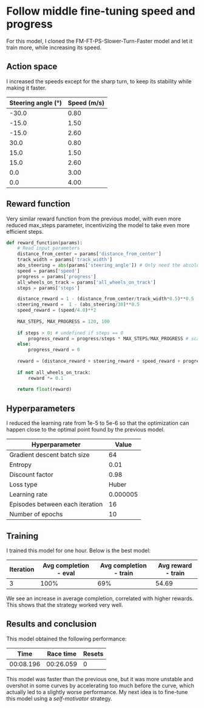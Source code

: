 # Follow middle fine-tuning speed and progress

For this model, I cloned the FM-FT-PS-Slower-Turn-Faster model and let it train more, while increasing its speed.

## Action space

I increased the speeds except for the sharp turn, to keep its stability while making it faster.

|Steering angle (°)|Speed (m/s)|
|---|---|
|-30.0|0.80|
|-15.0|1.50|
|-15.0|2.60|
|30.0|0.80|
|15.0|1.50|
|15.0|2.60|
|0.0|3.00|
|0.0|4.00|

## Reward function

Very similar reward function from the previous model, with even more reduced max_steps parameter, incentivizing the model to take even more efficient steps.

```python
def reward_function(params):
    # Read input parameters
    distance_from_center = params['distance_from_center']
    track_width = params['track_width']
    abs_steering = abs(params['steering_angle']) # Only need the absolute steering angle
    speed = params['speed']
    progress = params['progress']
    all_wheels_on_track = params['all_wheels_on_track']
    steps = params['steps']

    distance_reward = 1 - (distance_from_center/track_width*0.5)**0.5  
    steering_reward =  1 - (abs_steering/30)**0.5
    speed_reward = (speed/4.0)**2
    
    MAX_STEPS, MAX_PROGRESS = 120, 100
    
    if steps > 0: # undefined if steps == 0
        progress_reward = progress/steps * MAX_STEPS/MAX_PROGRESS # scaled by MAX_STEPS / MAX_PROGRESS
    else:
        progress_reward = 0
    
    reward = (distance_reward + steering_reward + speed_reward + progress_reward) / 4
    
    if not all_wheels_on_track:
        reward *= 0.1
    
    return float(reward)
```

## Hyperparameters

I reduced the learning rate from 1e-5 to 5e-6 so that the optimization can happen close to the optimal point found by the previous model.

|Hyperparameter|Value|
|---|---|
|Gradient descent batch size|64|
|Entropy|0.01|
|Discount factor|0.98|
|Loss type|Huber|
|Learning rate|0.000005|
|Episodes between each iteration|16|
|Number of epochs|10|

## Training

I trained this model for one hour. Below is the best model:

|Iteration|Avg completion - eval|Avg completion - train|Avg reward - train|
|---|---|---|---|
|3|100%|69%|54.69|

We see an increase in average completion, correlated with higher rewards. This shows that the strategy worked very well.

## Results and conclusion

This model obtained the following performance:

|Time|Race time|Resets|
|---|---|---|
|00:08.196|00:26.059|0|

This model was faster than the previous one, but it was more unstable and overshot in some curves by accelerating too much before the curve, which actually led to a slightly worse performance. My next idea is to fine-tune this model using a *self-motivator* strategy.
